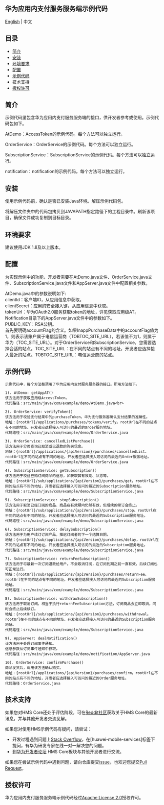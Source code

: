 ## 华为应用内支付服务服务端示例代码
[English](https://github.com/HMS-Core/hms-iap-serverdemo) | 中文

## 目录

 * [简介](#简介)
 * [安装](#安装)
 * [环境要求](#环境要求)
 * [配置](#配置)
 * [示例代码](#示例代码)
 * [技术支持](#技术支持)
 * [授权许可](#授权许可)
 
 
## 简介
示例代码里包含华为应用内支付服务服务端的接口，供开发者参考或使用。示例代码包如下。
    
AtDemo：AccessToken的示例代码。每个方法可以独立运行。

OrderService：OrderService的示例代码。每个方法可以独立运行。

SubscriptionService：SubscriptionService的示例代码。每个方法可以独立运行。

notification：notification的示例代码。每个方法可以独立运行。

## 安装
使用示例代码前，确认是否已安装Java环境。解压示例代码包。

将解压文件夹中的代码包拷贝到JAVAPATH指定路径下的工程目录中。刷新该项目，确保文件成功复制到目标目录。

## 环境要求
建议使用JDK 1.8及以上版本。  

## 配置
为实现示例中的功能，开发者需要在AtDemo.java文件、OrderService.java文件、SubscriptionService.java文件和AppServer.java文件中配置相关参数。

AtDemo.java中的参数说明如下:<br>
clientId：客户端ID，从应用信息中获取。<br>
clientSecret：应用的安全接入键，从应用信息中获取。<br>
tokenUrl：华为OAuth2.0服务获取token的地址，详见获取应用级AT。<br>
Notification目录下的AppServer.java文件中的参数如下。<br>
PUBLIC_KEY：RSA公钥。<br>
首先要明确accountFlag的含义。如果InappPurchaseData中的accountFlag值为1，则表示该账户属于电信运营商（TOBTOC_SITE_URL），若该值不为1，则属于华为（TOC_SITE_URL）。对于OrderService和SubscriptionService，您需要选择合适的站点。TOC_SITE_URL：在不同的站点有不同的地址，开发者应选择接入最近的站点。TOBTOC_SITE_URL：电信运营商的站点。    

## 示例代码

    示例代码中，每个方法都调用了华为应用内支付服务服务器的接口。所用方法如下。

    1). AtDemo: getAppAT()
    该方法用于获取应用级AccessToken。
    代码路径：src/main/java/com/example/demo/AtDemo.java<br>

    2). OrderService: verifyToken()
    该方法用于校验支付结果中的purchaseToken，华为支付服务器确认支付结果的准确性。
    地址：{rootUrl}/applications/purchases/tokens/verify。rootUrl在不同的站点有不同的地址，开发者应选择接入可访问的最近的Order服务地址。
    代码路径：src/main/java/com/example/demo/OrderService.java

    3). OrderService: cancelledListPurchase()
    该方法用于分页查询已取消或已退款的购买信息。
    地址：{rootUrl}/applications/{apiVersion}/purchases/cancelledList。rootUrl在不同的站点有不同的地址，开发者应选择接入可访问的最近的Order服务地址。
    代码路径：src/main/java/com/example/demo/OrderService.java

    4). SubscriptionService: getSubscription()
    该方法用于校验已购订阅商品的信息，如获取其有效期、状态等。
    地址：{rootUrl}/sub/applications/{apiVersion}/purchases/get。rootUrl在不同的站点有不同的地址，开发者应选择接入可访问的最近的Subscription服务地址。
    代码路径：src/main/java/com/example/demo/SubscriptionService.java

    5). SubscriptionService: stopSubscription()
    该方法用于取消已经订阅的商品，商品在有效期内仍然有效，但后续的续订会终止。
    地址：{rootUrl}/sub/applications/{apiVersion}/purchases/stop。rootUrl在不同的站点有不同的地址，开发者应选择接入可访问的最近的Subscription服务地址。
    代码路径：src/main/java/com/example/demo/SubscriptionService.java

    6). SubscriptionService: delaySubscription()
    该方法用于为用户续订订阅产品，推迟订阅者的下一个结算日期。
    地址：{rootUrl}/sub/applications/{apiVersion}/purchases/delay，rootUrl在不同的站点有不同的地址，开发者应选择接入可访问的最近的Subscription服务地址。
    代码路径：src/main/java/com/example/demo/SubscriptionService.java

    7). SubscriptionService: returnFeeSubscription() 
    该方法用于将最新一次订阅退款给用户，不会取消订阅，在订阅到期之前一直有效，后续订阅也可正常进行。
    地址：{rootUrl}/sub/applications/{apiVersion}/purchases/returnFee。rootUrl在不同的站点有不同的地址，开发者应选择接入可访问的最近的Subscription服务地址。
    代码路径：src/main/java/com/example/demo/SubscriptionService.java

    8). SubscriptionService: withdrawSubscription()
    该方法用于取消订阅，相当于执行returnFeeSubscription方法，订阅商品会立即取消，同时会终止后续续订。
    地址：{rootUrl}/sub/applications/{apiVersion}/purchases/withdrawal。rootUrl在不同的站点有不同的地址，开发者应选择接入可访问的最近的Subscription服务地址。
    代码路径：src/main/java/com/example/demo/SubscriptionService.java

    9). AppServer: dealNotification()
    该方法用于处理订阅事件通知。
    信息参数从订阅事件通知中获取。
    代码路径：src/main/java/com/example/demo/notification/AppServer.java 

    10). OrderService: confirmPurchase()
    商品发货后，调用该方法确认购买。
    地址：{rootUrl}/applications/{apiVersion}/purchases/confirm。rootUrl在不同的站点有不同的地址，开发者应选择接入可访问的最近的Order服务地址。
    代码路径：OrderService.java

## 技术支持
如果您对HMS Core还处于评估阶段，可在[Reddit社区](https://www.reddit.com/r/HMSCore/)获取关于HMS Core的最新讯息，并与其他开发者交流见解。

如果您对使用HMS示例代码有疑问，请尝试：
- 开发过程遇到问题上[Stack Overflow](https://stackoverflow.com/questions/tagged/huawei-mobile-services)，在[huawei-mobile-services]标签下提问，有华为研发专家在线一对一解决您的问题。
- 到[华为开发者论坛](https://developer.huawei.com/consumer/cn/forum/blockdisplay?fid=18) HMS Core板块与其他开发者进行交流。

如果您在尝试示例代码中遇到问题，请向仓库提交[issue](https://github.com/HMS-Core/hms-nearby-demo/issues)，也欢迎您提交[Pull Request](https://github.com/HMS-Core/hms-nearby-demo/pulls)。

## 授权许可
华为应用内支付服务服务端示例代码经过[Apache License 2.0](http://www.apache.org/licenses/LICENSE-2.0)授权许可。
